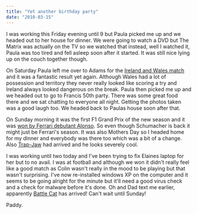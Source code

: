 ```yaml
---
title: "Yet another birthday party"
date: "2010-03-15"
---
```

I was working this Friday evening until 9 but Paula picked me up and we headed out to her house for dinner. We were going to watch a DVD but The Matrix was actually on the TV so we watched that instead, well I watched it, Paula was too tired and fell asleep soon after it started. It was still nice lying up on the couch together though.

On Saturday Paula left me over to Adams for the [Ireland and Wales match](http://www.rte.ie/sport/rugby/sixnations/2010/0313/ireland_wales.html) and it was a fantastic result yet again. Although Wales had a lot of possession and territory they never really looked like scoring a try and Ireland always looked dangerous on the break. Paula then picked me up and we headed out to go to Francis 50th party. There was some great food there and we sat chatting to everyone all night. Getting the photos taken was a good laugh too. We headed back to Paulas house soon after that.

On Sunday morning it was the first F1 Grand Prix of the new season and it was [won by Ferrari debutant Alonso](http://www.rte.ie/sport/motorsport/2010/0314/alonsof.html). So even though Schumacher is back it might just be Ferrari's season. It was also Mothers Day so I headed home for my dinner and everybody was there too which was a bit of a change. Also [Trap-Jaw](http://www.mattycollector.com/store/matty/en_US/DisplayProductDetailsPage/productID.171121800) had arrived and he looks severely cool.

I was working until two today and I've been trying to fix Elaines laptop for her but to no avail. I was at football and although we won it didn't really feel like a good match as Colin wasn't really in the mood to be playing but that wasn't surprising. I've now re-installed windows XP on the computer and it seems to be going alright for the minute but it'll need a good virus check and a check for malware before it's done. Oh and Dad text me earlier, apparently [Battle Cat](http://www.mattycollector.com/store/matty/en_US/DisplayProductDetailsPage/productID.171121900) has arrived! Can't wait until Sunday!

Paddy.
